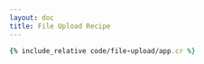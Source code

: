 ```yaml
---
layout: doc
title: File Upload Recipe
---
```


```ruby
{% include_relative code/file-upload/app.cr %}
```